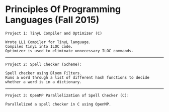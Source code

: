 # Principles Of Programming Languages (Fall 2015)

	Project 1: TinyL Compiler and Optimizer (C)

	Wrote LL1 Compiler for TinyL language. 
	Compiles tinyL into ILOC code. 
	Optimizer is used to eliminate unnecessary ILOC commands.
	
---

	Project 2: Spell Checker (Scheme):

	Spell checker using Bloom Filters. 
	Runs a word through a list of different hash functions to decide whether a word is in a dictionary.
	
---

	Project 3: OpenMP Parallelization of Spell Checker (C):

	Parallelized a spell checker in C using OpenMP.
